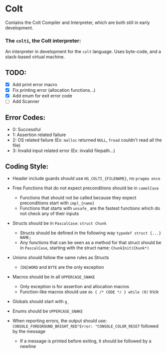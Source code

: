 # Colt
Contains the Colt Compiler and Interpreter, which are both still in early development.
### The `colti`, the Colt interpreter:
An interpreter in development for the `colt` language.
Uses byte-code, and a stack-based virtual machine.

## TODO:
- [X] Add print error macro
- [X] Fix printing error (allocation functions...)
- [X] Add enum for exit error code
- [ ] Add Scanner

## Error Codes:
- 0: Successful
- 1: Assertion related failure
- 2: OS related failure (Ex: `malloc` returned `NULL`, `fread` couldn't read all the file)
- 3: Invalid input related error (Ex: invalid filepath...)

## Coding Style:
- Header include guards should use `HG_COLTI_{FILENAME}`, no `pragma once`

- Free Functions that do not expect preconditions should be in `camelCase`
  - Functions that should not be called because they expect preconditions start with `impl_{name}`
  - Functions that starts with `unsafe_` are the fastest functions which do not check any of their inputs

- Structs should be in `PascalCase`: `struct Chunk`
  - Structs should be defined in the following way `typedef struct {...} NAME;`
  - Any functions that can be seen as a method for that struct should be in `PascalCase`, starting with the struct name: `ChunkInit(Chunk*)`

- Unions should follow the same rules as Structs
  - `[DQ]WORD` and `BYTE` are the only exception

- Macros should be in all `UPPERCASE_SNAKE`
  - Only exception is for assertion and allocation macros
  - Function-like macros should use `do { /* CODE */ } while (0)` trick

- Globals should start with `g_`

- Enums should be `UPPERCASE_SNAKE`

- When reporting errors, the output should use: `CONSOLE_FOREGROUND_BRIGHT_RED"Error: "CONSOLE_COLOR_RESET` followed by the message
  - If a message is printed before exiting, it should be followed by a newline